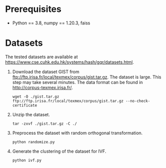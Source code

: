 
# Prerequisites
*   Python == 3.8, numpy == 1.20.3, faiss

# Datasets

The tested datasets are available at https://www.cse.cuhk.edu.hk/systems/hash/gqr/datasets.html. 

1. Download the dataset GIST from ftp://ftp.irisa.fr/local/texmex/corpus/gist.tar.gz. The dataset is large. This step may take several minutes. The data format can be found in http://corpus-texmex.irisa.fr/.
    ```shell
    wget -O ./gist.tar.gz ftp://ftp.irisa.fr/local/texmex/corpus/gist.tar.gz --no-check-certificate
    ```

2. Unzip the dataset. 

    ```shell
    tar -zxvf ./gist.tar.gz -C ./
    ```

3. Preprocess the dataset with random orthogonal transformation. 

    ```shell
    python randomize.py
    ```

4. Generate the clustering of the dataset for IVF. 

    ```shell
    python ivf.py
    ```